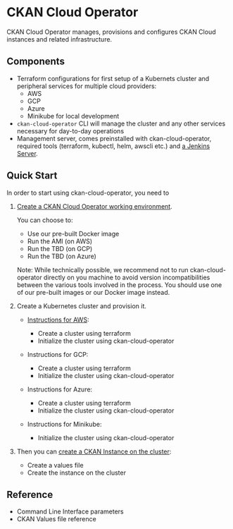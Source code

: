# CKAN Cloud Operator

CKAN Cloud Operator manages, provisions and configures CKAN Cloud instances and related infrastructure.

## Components

- Terraform configurations for first setup of a Kubernets cluster and peripheral services for multiple cloud providers:
  - AWS
  - GCP
  - Azure
  - Minikube for local development
- `ckan-cloud-operator` CLI will manage the cluster and any other services necessary for day-to-day operations
- Management server, comes preinstalled with ckan-cloud-operator, required tools (terraform, kubectl, helm, awscli etc.) and [a Jenkins Server](/docs/JENKINS.md).

## Quick Start

In order to start using ckan-cloud-operator, you need to
1. [Create a CKAN Cloud Operator working environment](docs/WORKING-ENVIRONMENT.md).

   You can choose to: 
   - Use our pre-built Docker image
   - Run the AMI (on AWS)
   - Run the TBD (on GCP)
   - Run the TBD (on Azure)

   Note: While technically possible, we recommend not to run ckan-cloud-operator directly on you machine to avoid version incompatibilities between the various tools involved in the process. You should use one of our pre-built images or our Docker image instead.

2. Create a Kubernetes cluster and provision it.
    - [Instructions for AWS](docs/PRODUCTION-AWS-CLUSTER.md):
        - Create a cluster using terraform
        - Initialize the cluster using ckan-cloud-operator

    - Instructions for GCP:
        - Create a cluster using terraform
        - Initialize the cluster using ckan-cloud-operator
    
    - Instructions for Azure:
        - Create a cluster using terraform
        - Initialize the cluster using ckan-cloud-operator
    
    - Instructions for Minikube:
        - Initialize the cluster using ckan-cloud-operator

3. Then you can [create a CKAN Instance on the cluster](docs/CREATE-CKAN-INSTANCE.md):
    - Create a values file
    - Create the instance on the cluster

## Reference

- Command Line Interface parameters
- CKAN Values file reference
